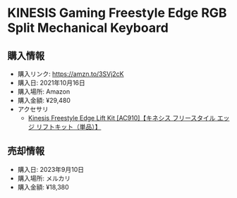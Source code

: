 # KINESIS Gaming Freestyle Edge RGB Split Mechanical Keyboard
## 購入情報
- 購入リンク: <https://amzn.to/3SVj2cK>
- 購入日: 2021年10月16日
- 購入場所: Amazon
- 購入金額: ¥29,480
- アクセサリ
	- [Kinesis Freestyle Edge Lift Kit [AC910]【キネシス フリースタイル エッジ リフトキット（単品）】](https://amzn.to/48c8Lgs)
## 売却情報
- 購入日: 2023年9月10日
- 購入場所: メルカリ
- 購入金額: ¥18,380